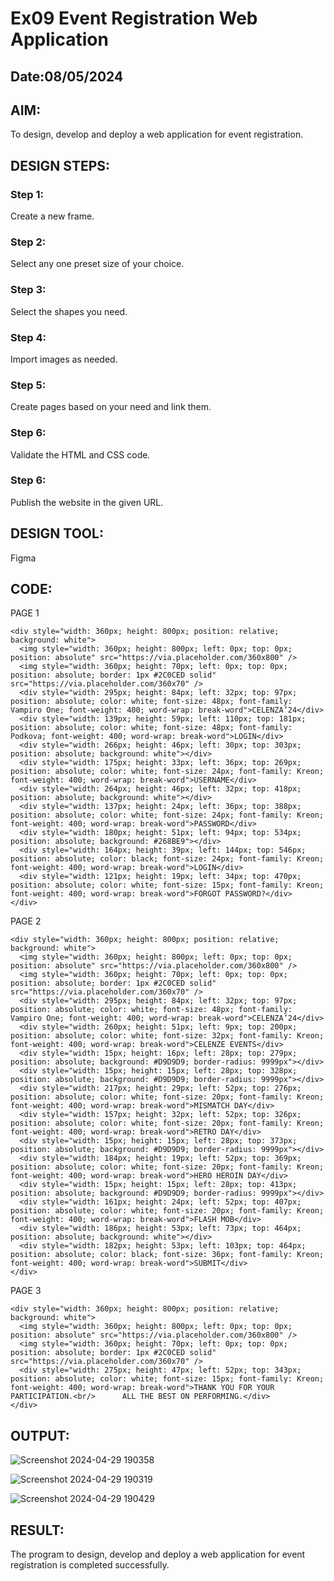 # Ex09 Event Registration Web Application
## Date:08/05/2024

## AIM:
To design, develop and deploy a web application for event registration.

## DESIGN STEPS:

### Step 1:
Create a new frame.

### Step 2:
Select any one preset size of your choice.

### Step 3:
Select the shapes you need.

### Step 4:
Import images as needed.

### Step 5:
Create pages based on your need and link them.

### Step 6:

Validate the HTML and CSS code.

### Step 6:

Publish the website in the given URL.

## DESIGN TOOL:
Figma

## CODE:

PAGE 1
```
<div style="width: 360px; height: 800px; position: relative; background: white">
  <img style="width: 360px; height: 800px; left: 0px; top: 0px; position: absolute" src="https://via.placeholder.com/360x800" />
  <img style="width: 360px; height: 70px; left: 0px; top: 0px; position: absolute; border: 1px #2C0CED solid" src="https://via.placeholder.com/360x70" />
  <div style="width: 295px; height: 84px; left: 32px; top: 97px; position: absolute; color: white; font-size: 48px; font-family: Vampiro One; font-weight: 400; word-wrap: break-word">CELENZA’24</div>
  <div style="width: 139px; height: 59px; left: 110px; top: 181px; position: absolute; color: white; font-size: 48px; font-family: Podkova; font-weight: 400; word-wrap: break-word">LOGIN</div>
  <div style="width: 266px; height: 46px; left: 30px; top: 303px; position: absolute; background: white"></div>
  <div style="width: 175px; height: 33px; left: 36px; top: 269px; position: absolute; color: white; font-size: 24px; font-family: Kreon; font-weight: 400; word-wrap: break-word">USERNAME</div>
  <div style="width: 264px; height: 46px; left: 32px; top: 418px; position: absolute; background: white"></div>
  <div style="width: 137px; height: 24px; left: 36px; top: 388px; position: absolute; color: white; font-size: 24px; font-family: Kreon; font-weight: 400; word-wrap: break-word">PASSWORD</div>
  <div style="width: 180px; height: 51px; left: 94px; top: 534px; position: absolute; background: #268BE9"></div>
  <div style="width: 164px; height: 39px; left: 144px; top: 546px; position: absolute; color: black; font-size: 24px; font-family: Kreon; font-weight: 400; word-wrap: break-word">LOGIN</div>
  <div style="width: 121px; height: 19px; left: 34px; top: 470px; position: absolute; color: white; font-size: 15px; font-family: Kreon; font-weight: 400; word-wrap: break-word">FORGOT PASSWORD?</div>
</div>
```
PAGE 2
```
<div style="width: 360px; height: 800px; position: relative; background: white">
  <img style="width: 360px; height: 800px; left: 0px; top: 0px; position: absolute" src="https://via.placeholder.com/360x800" />
  <img style="width: 360px; height: 70px; left: 0px; top: 0px; position: absolute; border: 1px #2C0CED solid" src="https://via.placeholder.com/360x70" />
  <div style="width: 295px; height: 84px; left: 32px; top: 97px; position: absolute; color: white; font-size: 48px; font-family: Vampiro One; font-weight: 400; word-wrap: break-word">CELENZA’24</div>
  <div style="width: 260px; height: 51px; left: 9px; top: 200px; position: absolute; color: white; font-size: 32px; font-family: Kreon; font-weight: 400; word-wrap: break-word">CELENZE EVENTS</div>
  <div style="width: 15px; height: 16px; left: 28px; top: 279px; position: absolute; background: #D9D9D9; border-radius: 9999px"></div>
  <div style="width: 15px; height: 15px; left: 28px; top: 328px; position: absolute; background: #D9D9D9; border-radius: 9999px"></div>
  <div style="width: 217px; height: 29px; left: 52px; top: 276px; position: absolute; color: white; font-size: 20px; font-family: Kreon; font-weight: 400; word-wrap: break-word">MISMATCH DAY</div>
  <div style="width: 157px; height: 32px; left: 52px; top: 326px; position: absolute; color: white; font-size: 20px; font-family: Kreon; font-weight: 400; word-wrap: break-word">RETRO DAY</div>
  <div style="width: 15px; height: 15px; left: 28px; top: 373px; position: absolute; background: #D9D9D9; border-radius: 9999px"></div>
  <div style="width: 184px; height: 19px; left: 52px; top: 369px; position: absolute; color: white; font-size: 20px; font-family: Kreon; font-weight: 400; word-wrap: break-word">HERO HEROIN DAY</div>
  <div style="width: 15px; height: 15px; left: 28px; top: 413px; position: absolute; background: #D9D9D9; border-radius: 9999px"></div>
  <div style="width: 161px; height: 24px; left: 52px; top: 407px; position: absolute; color: white; font-size: 20px; font-family: Kreon; font-weight: 400; word-wrap: break-word">FLASH MOB</div>
  <div style="width: 186px; height: 53px; left: 73px; top: 464px; position: absolute; background: white"></div>
  <div style="width: 182px; height: 53px; left: 103px; top: 464px; position: absolute; color: black; font-size: 36px; font-family: Kreon; font-weight: 400; word-wrap: break-word">SUBMIT</div>
</div>
```
PAGE 3
```
<div style="width: 360px; height: 800px; position: relative; background: white">
  <img style="width: 360px; height: 800px; left: 0px; top: 0px; position: absolute" src="https://via.placeholder.com/360x800" />
  <img style="width: 360px; height: 70px; left: 0px; top: 0px; position: absolute; border: 1px #2C0CED solid" src="https://via.placeholder.com/360x70" />
  <div style="width: 275px; height: 47px; left: 52px; top: 343px; position: absolute; color: white; font-size: 15px; font-family: Kreon; font-weight: 400; word-wrap: break-word">THANK YOU FOR YOUR PARTICIPATION.<br/>      ALL THE BEST ON PERFORMING.</div>
</div>
```

## OUTPUT:
![Screenshot 2024-04-29 190358](https://github.com/lekasri12/Figma/assets/149037427/15952872-1c15-4278-a26a-d991e7b828d5)

![Screenshot 2024-04-29 190319](https://github.com/lekasri12/Figma/assets/149037427/4e0e8c94-1a44-4b62-bbe4-8f9815d74ee9)

![Screenshot 2024-04-29 190429](https://github.com/lekasri12/Figma/assets/149037427/7c91c62a-e64c-4aab-bd59-f700104aa0da)

## RESULT:
The program to design, develop and deploy a web application for event registration is completed successfully.
